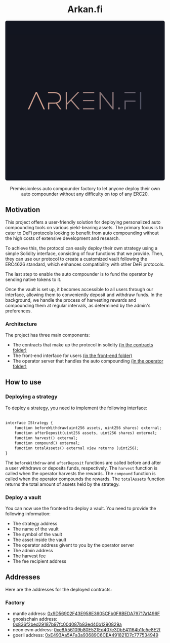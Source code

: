 # <h1 align="center"> Arkan.fi </h1>

<p align="center">
    <img src="./.github/assets/logo.png" style="border-radius:1%" alt="">
</p>

<p align="center">
    Premissionless auto compounder factory to let anyone deploy their own auto compounder without any difficulty on top of any ERC20.
</p>

## Motivation

This project offers a user-friendly solution for deploying personalized auto compounding tools on various yield-bearing assets. The primary focus is to cater to DeFi protocols looking to benefit from auto compounding without the high costs of extensive development and research.

To achieve this, the protocol can easily deploy their own strategy using a simple Solidity interface, consisting of four functions that we provide. Then, they can use our protocol to create a customized vault following the ERC4626 standard, which enhances compatibility with other DeFi protocols.

The last step to enable the auto compounder is to fund the operator by sending native tokens to it.

Once the vault is set up, it becomes accessible to all users through our interface, allowing them to conveniently deposit and withdraw funds. In the background, we handle the process of harvesting rewards and compounding them at regular intervals, as determined by the admin's preferences.

### Architecture

The project has three main components:
- The contracts that make up the protocol in solidity [(in the contracts folder)](contracts/README.md)
- The front-end interface for users [(in the front-end folder)](front-end/README.md)
- The operator server that handles the auto compounding [(in the operator folder)](operator/README.md)

## How to use

### Deploying a strategy

To deploy a strategy, you need to implement the following interface:

```solidity

interface IStrategy {
    function beforeWithdraw(uint256 assets, uint256 shares) external;
    function afterDeposit(uint256 assets, uint256 shares) external;
    function harvest() external;
    function compound() external;
    function totalAssets() external view returns (uint256);
}

```

The `beforeWithdraw` and `afterDeposit` functions are called before and after a user withdraws or deposits funds, respectively. The `harvest` function is called when the operator harvests the rewards. The `compound` function is called when the operator compounds the rewards. The `totalAssets` function returns the total amount of assets held by the strategy.

### Deploy a vault

You can now use the frontend to deploy a vault. You need to provide the following information:
- The strategy address
- The name of the vault
- The symbol of the vault
- The asset inside the vault
- The operator address givent to you by the operator server
- The admin address
- The harvest fee
- The fee recipient address

## Addresses

Here are the addresses for the deployed contracts:

### Factory

- mantle address: [0x9D56902F43E958E3605CFb0F8BEDA79717a1496F](https://explorer.testnet.mantle.xyz/address/0x9D56902F43E958E3605CFb0F8BEDA79717a1496F/contracts#address-tabs)
- gnosischain address: [0x836f2bed29187b97fc00d087b83ed40b1290829a](https://gnosis-chiado.blockscout.com/address/0x836F2bed29187B97FC00D087b83Ed40B1290829a)
- neon evm address: [0xe8A56109b80E521Ed407e3DbE41164b1fc5e8E2f](https://neonscan.org/address/0xe8A56109b80E521Ed407e3DbE41164b1fc5e8E2f)
- goerli address: [0xE493Aa5AFa3a93689C6CEA491821D7c777534949](https://goerli.etherscan.io/address/0xE493Aa5AFa3a93689C6CEA491821D7c777534949)
